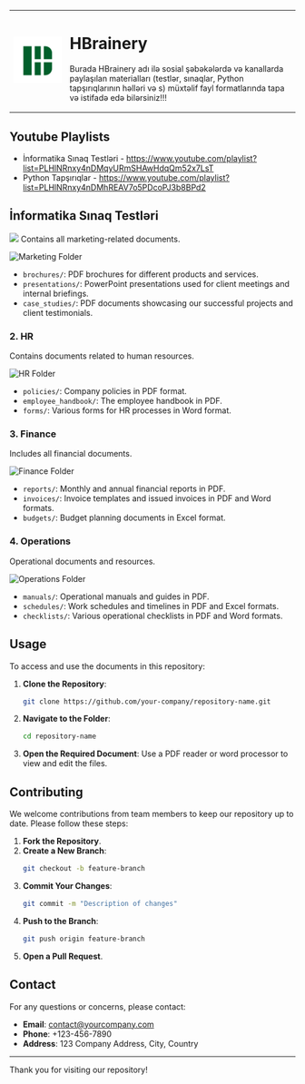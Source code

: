 <table>
  <tr>
    <td><img src="HBrainery.png" alt="HBrainery Logo"></td>
    <td>
      <h1> HBrainery </h1>
      <p> Burada HBrainery adı ilə sosial şəbəkələrdə və kanallarda paylaşılan materialları (testlər, sınaqlar, Python tapşırıqlarının həlləri və s) müxtəlif fayl formatlarında tapa və istifadə edə bilərsiniz!!! </p>
    </td>
  </tr>
</table>

## Youtube Playlists
- İnformatika Sınaq Testləri - https://www.youtube.com/playlist?list=PLHlNRnxy4nDMqyURmSHAwHdqQm52x7LsT 
- Python Tapşırıqlar - https://www.youtube.com/playlist?list=PLHlNRnxy4nDMhREAV7o5PDcoPJ3b8BPd2

## İnformatika Sınaq Testləri
<img src = "https://cdn.dribbble.com/users/330915/screenshots/3587000/10_coding_dribbble.gif">
Contains all marketing-related documents.

![Marketing Folder](https://link-to-your-image.com/marketing-folder.png)

- `brochures/`: PDF brochures for different products and services.
- `presentations/`: PowerPoint presentations used for client meetings and internal briefings.
- `case_studies/`: PDF documents showcasing our successful projects and client testimonials.

### 2. **HR**
Contains documents related to human resources.

![HR Folder](https://link-to-your-image.com/hr-folder.png)

- `policies/`: Company policies in PDF format.
- `employee_handbook/`: The employee handbook in PDF.
- `forms/`: Various forms for HR processes in Word format.

### 3. **Finance**
Includes all financial documents.

![Finance Folder](https://link-to-your-image.com/finance-folder.png)

- `reports/`: Monthly and annual financial reports in PDF.
- `invoices/`: Invoice templates and issued invoices in PDF and Word formats.
- `budgets/`: Budget planning documents in Excel format.

### 4. **Operations**
Operational documents and resources.

![Operations Folder](https://link-to-your-image.com/operations-folder.png)

- `manuals/`: Operational manuals and guides in PDF.
- `schedules/`: Work schedules and timelines in PDF and Excel formats.
- `checklists/`: Various operational checklists in PDF and Word formats.

## Usage

To access and use the documents in this repository:

1. **Clone the Repository**:
    ```bash
    git clone https://github.com/your-company/repository-name.git
    ```

2. **Navigate to the Folder**:
    ```bash
    cd repository-name
    ```

3. **Open the Required Document**:
    Use a PDF reader or word processor to view and edit the files.

## Contributing

We welcome contributions from team members to keep our repository up to date. Please follow these steps:

1. **Fork the Repository**.
2. **Create a New Branch**:
    ```bash
    git checkout -b feature-branch
    ```
3. **Commit Your Changes**:
    ```bash
    git commit -m "Description of changes"
    ```
4. **Push to the Branch**:
    ```bash
    git push origin feature-branch
    ```
5. **Open a Pull Request**.

## Contact

For any questions or concerns, please contact:

- **Email**: contact@yourcompany.com
- **Phone**: +123-456-7890
- **Address**: 123 Company Address, City, Country

---

Thank you for visiting our repository!

